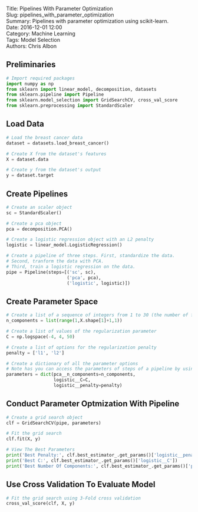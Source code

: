 Title: Pipelines With Parameter Optimization   
Slug: pipelines_with_parameter_optimization  
Summary: Pipelines with parameter optimization using scikit-learn.  
Date: 2016-12-01 12:00  
Category: Machine Learning  
Tags: Model Selection  
Authors: Chris Albon  

## Preliminaries


```python
# Import required packages
import numpy as np
from sklearn import linear_model, decomposition, datasets
from sklearn.pipeline import Pipeline
from sklearn.model_selection import GridSearchCV, cross_val_score
from sklearn.preprocessing import StandardScaler
```

## Load Data


```python
# Load the breast cancer data
dataset = datasets.load_breast_cancer()

# Create X from the dataset's features
X = dataset.data

# Create y from the dataset's output
y = dataset.target
```

## Create Pipelines


```python
# Create an scaler object
sc = StandardScaler()

# Create a pca object
pca = decomposition.PCA()

# Create a logistic regression object with an L2 penalty
logistic = linear_model.LogisticRegression()

# Create a pipeline of three steps. First, standardize the data.
# Second, tranform the data with PCA.
# Third, train a logistic regression on the data.
pipe = Pipeline(steps=[('sc', sc),
                       ('pca', pca),
                       ('logistic', logistic)])
```

## Create Parameter Space


```python
# Create a list of a sequence of integers from 1 to 30 (the number of features in X + 1)
n_components = list(range(1,X.shape[1]+1,1))

# Create a list of values of the regularization parameter
C = np.logspace(-4, 4, 50)

# Create a list of options for the regularization penalty
penalty = ['l1', 'l2']

# Create a dictionary of all the parameter options
# Note has you can access the parameters of steps of a pipeline by using '__’
parameters = dict(pca__n_components=n_components,
                  logistic__C=C,
                  logistic__penalty=penalty)
```

## Conduct Parameter Optmization With Pipeline


```python
# Create a grid search object
clf = GridSearchCV(pipe, parameters)

# Fit the grid search
clf.fit(X, y)
```


```python
# View The Best Parameters
print('Best Penalty:', clf.best_estimator_.get_params()['logistic__penalty'])
print('Best C:', clf.best_estimator_.get_params()['logistic__C'])
print('Best Number Of Components:', clf.best_estimator_.get_params()['pca__n_components'])
```

## Use Cross Validation To Evaluate Model


```python
# Fit the grid search using 3-Fold cross validation
cross_val_score(clf, X, y)
```
